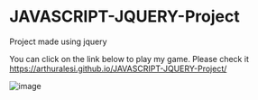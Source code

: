 # JAVASCRIPT-JQUERY-Project
 Project made using jquery

You can click on the link below to play my game. Please check it <br>
https://arthuralesi.github.io/JAVASCRIPT-JQUERY-Project/

![image](https://user-images.githubusercontent.com/54421573/143658233-388cabba-219d-42aa-b433-9c8e78a3085a.png)
